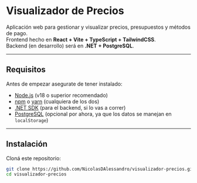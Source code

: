 #  Visualizador de Precios

Aplicación web para gestionar y visualizar precios, presupuestos y métodos de pago.  
Frontend hecho en **React + Vite + TypeScript + TailwindCSS**.  
Backend (en desarrollo) será en **.NET + PostgreSQL**.

---

##  Requisitos

Antes de empezar asegurate de tener instalado:

- [Node.js](https://nodejs.org/) (v18 o superior recomendado)
- [npm](https://www.npmjs.com/) o [yarn](https://yarnpkg.com/) (cualquiera de los dos)
- [.NET SDK](https://dotnet.microsoft.com/download) (para el backend, si lo vas a correr)
- [PostgreSQL](https://www.postgresql.org/download/) (opcional por ahora, ya que los datos se manejan en `localStorage`)

---

##  Instalación

Cloná este repositorio:
  
```bash
git clone https://github.com/NicolasDAlessandro/visualizador-precios.git
cd visualizador-precios
